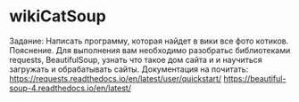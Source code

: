 # wikiCatSoup

Задание:
Написать программу, которая найдет в вики все
фото котиков.
Пояснение. Для выполнения вам необходимо разобратьс библиотеками requests, BeautifulSoup, узнать что такое дом сайта и и научиться загружать и обрабатывать сайты.
Документация на почитать:
https://requests.readthedocs.io/en/latest/user/quickstart/
https://beautiful-soup-4.readthedocs.io/en/latest/
